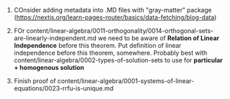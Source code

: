 1. COnsider adding metadata into .MD files with "gray-matter" package (https://nextjs.org/learn-pages-router/basics/data-fetching/blog-data)

2. FOr content/linear-algebra/0011-orthogonality/0014-orthogonal-sets-are-linearly-independent.md we need to be aware of **Relation of Linear Independence** before this theorem. Put definition of linear independence before this theorem, somewhere. Probably best with content/linear-algebra/0002-types-of-solution-sets to use for **particular + homogenous solution**

3. Finish proof of content/linear-algebra/0001-systems-of-linear-equations/0023-rrfu-is-unique.md
